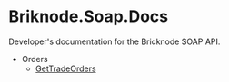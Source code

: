 # Briknode.Soap.Docs
Developer's documentation for the Bricknode SOAP API.

- Orders
  - [GetTradeOrders](GetTradeOrders.md)
